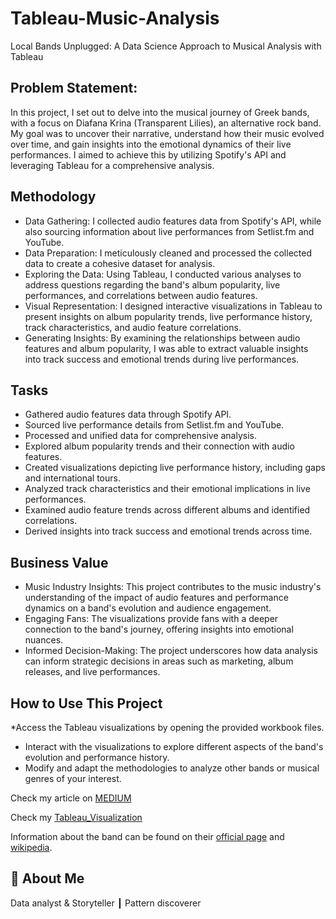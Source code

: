 # Tableau-Music-Analysis
Local Bands Unplugged: A Data Science Approach to Musical Analysis with Tableau


## Problem Statement:
In this project, I set out to delve into the musical journey of Greek bands, with a focus on Diafana Krina (Transparent Lilies), an alternative rock band. My goal was to uncover their narrative, understand how their music evolved over time, and gain insights into the emotional dynamics of their live performances. I aimed to achieve this by utilizing Spotify's API and leveraging Tableau for a comprehensive analysis.


## Methodology

* Data Gathering: I collected audio features data from Spotify's API, while also sourcing information about live performances from Setlist.fm and YouTube.
* Data Preparation: I meticulously cleaned and processed the collected data to create a cohesive dataset for analysis.
* Exploring the Data: Using Tableau, I conducted various analyses to address questions regarding the band's album popularity, live performances, and correlations between audio features.
* Visual Representation: I designed interactive visualizations in Tableau to present insights on album popularity trends, live performance history, track characteristics, and audio feature correlations.
* Generating Insights: By examining the relationships between audio features and album popularity, I was able to extract valuable insights into track success and emotional trends during live performances.


## Tasks

* Gathered audio features data through Spotify API.
* Sourced live performance details from Setlist.fm and YouTube.
* Processed and unified data for comprehensive analysis.
* Explored album popularity trends and their connection with audio features.
* Created visualizations depicting live performance history, including gaps and international tours.
* Analyzed track characteristics and their emotional implications in live performances.
* Examined audio feature trends across different albums and identified correlations.
* Derived insights into track success and emotional trends across time.

## Business Value

* Music Industry Insights: This project contributes to the music industry's understanding of the impact of audio features and performance dynamics on a band's evolution and audience engagement.
* Engaging Fans: The visualizations provide fans with a deeper connection to the band's journey, offering insights into emotional nuances.
* Informed Decision-Making: The project underscores how data analysis can inform strategic decisions in areas such as marketing, album releases, and live performances.

## How to Use This Project

*Access the Tableau visualizations by opening the provided workbook files.
* Interact with the visualizations to explore different aspects of the band's evolution and performance history.
* Modify and adapt the methodologies to analyze other bands or musical genres of your interest.

Check my article on [MEDIUM](https://medium.com/@dimmakriss/analyzing-local-bands-series-4c2f26bb5678)

Check my [Tableau_Visualization](https://public.tableau.com/app/profile/dimmakris./viz/DiafanaKrinabandanalysis/final6)

Information about the band can be found on their [official page](https://nightstalkerband.com/) and [wikipedia](https://en.wikipedia.org/wiki/Night_Stalker).

## 🚀 About Me
Data analyst & Storyteller ┃ Pattern discoverer 
